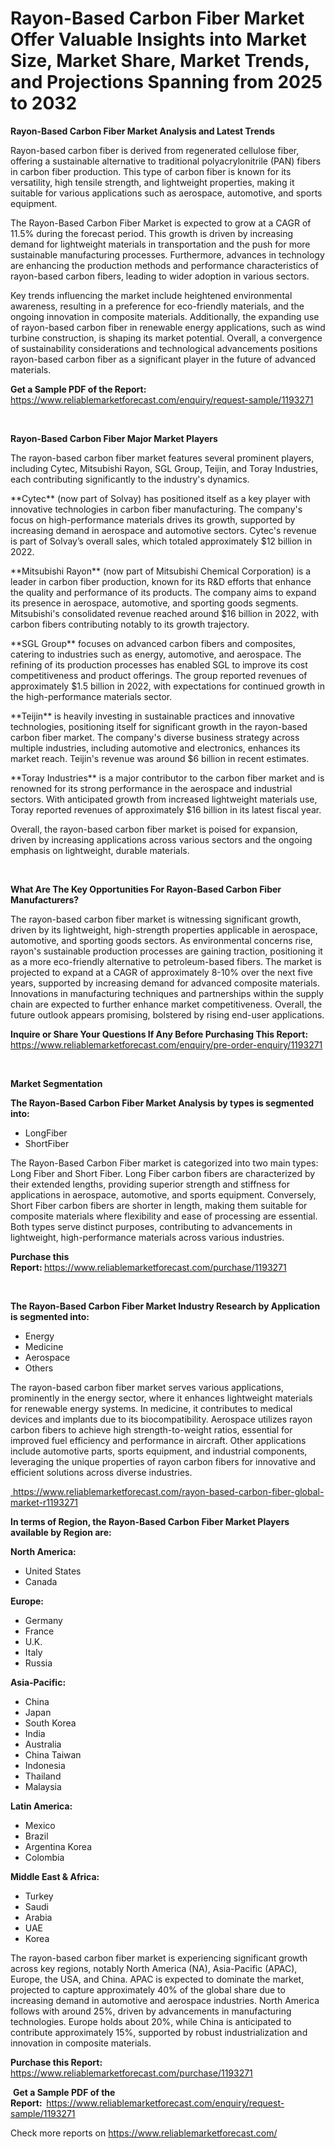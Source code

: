 <p><h1>Rayon-Based Carbon Fiber Market Offer Valuable Insights into Market Size, Market Share, Market Trends, and Projections Spanning from 2025 to 2032</h1></p><p><strong>Rayon-Based Carbon Fiber Market Analysis and Latest Trends</strong></p>
<p><p>Rayon-based carbon fiber is derived from regenerated cellulose fiber, offering a sustainable alternative to traditional polyacrylonitrile (PAN) fibers in carbon fiber production. This type of carbon fiber is known for its versatility, high tensile strength, and lightweight properties, making it suitable for various applications such as aerospace, automotive, and sports equipment.</p><p>The Rayon-Based Carbon Fiber Market is expected to grow at a CAGR of 11.5% during the forecast period. This growth is driven by increasing demand for lightweight materials in transportation and the push for more sustainable manufacturing processes. Furthermore, advances in technology are enhancing the production methods and performance characteristics of rayon-based carbon fibers, leading to wider adoption in various sectors. </p><p>Key trends influencing the market include heightened environmental awareness, resulting in a preference for eco-friendly materials, and the ongoing innovation in composite materials. Additionally, the expanding use of rayon-based carbon fiber in renewable energy applications, such as wind turbine construction, is shaping its market potential. Overall, a convergence of sustainability considerations and technological advancements positions rayon-based carbon fiber as a significant player in the future of advanced materials.</p></p>
<p><strong>Get a Sample PDF of the Report:&nbsp;</strong> <a href="https://www.reliablemarketforecast.com/enquiry/request-sample/1193271?utm_campaign=3216&utm_medium=2&utm_source=Github&utm_content=ia&utm_term=22032025&utm_id=rayon-based-carbon-fiber">https://www.reliablemarketforecast.com/enquiry/request-sample/1193271</a></p>
<p>&nbsp;</p>
<p><strong>Rayon-Based Carbon Fiber Major Market Players</strong></p>
<p><p>The rayon-based carbon fiber market features several prominent players, including Cytec, Mitsubishi Rayon, SGL Group, Teijin, and Toray Industries, each contributing significantly to the industry's dynamics.</p><p>**Cytec** (now part of Solvay) has positioned itself as a key player with innovative technologies in carbon fiber manufacturing. The company's focus on high-performance materials drives its growth, supported by increasing demand in aerospace and automotive sectors. Cytec's revenue is part of Solvay’s overall sales, which totaled approximately $12 billion in 2022.</p><p>**Mitsubishi Rayon** (now part of Mitsubishi Chemical Corporation) is a leader in carbon fiber production, known for its R&D efforts that enhance the quality and performance of its products. The company aims to expand its presence in aerospace, automotive, and sporting goods segments. Mitsubishi's consolidated revenue reached around $16 billion in 2022, with carbon fibers contributing notably to its growth trajectory.</p><p>**SGL Group** focuses on advanced carbon fibers and composites, catering to industries such as energy, automotive, and aerospace. The refining of its production processes has enabled SGL to improve its cost competitiveness and product offerings. The group reported revenues of approximately $1.5 billion in 2022, with expectations for continued growth in the high-performance materials sector.</p><p>**Teijin** is heavily investing in sustainable practices and innovative technologies, positioning itself for significant growth in the rayon-based carbon fiber market. The company's diverse business strategy across multiple industries, including automotive and electronics, enhances its market reach. Teijin's revenue was around $6 billion in recent estimates.</p><p>**Toray Industries** is a major contributor to the carbon fiber market and is renowned for its strong performance in the aerospace and industrial sectors. With anticipated growth from increased lightweight materials use, Toray reported revenues of approximately $16 billion in its latest fiscal year.</p><p>Overall, the rayon-based carbon fiber market is poised for expansion, driven by increasing applications across various sectors and the ongoing emphasis on lightweight, durable materials.</p></p>
<p>&nbsp;</p>
<p><strong>What Are The Key Opportunities For Rayon-Based Carbon Fiber Manufacturers?</strong></p>
<p><p>The rayon-based carbon fiber market is witnessing significant growth, driven by its lightweight, high-strength properties applicable in aerospace, automotive, and sporting goods sectors. As environmental concerns rise, rayon's sustainable production processes are gaining traction, positioning it as a more eco-friendly alternative to petroleum-based fibers. The market is projected to expand at a CAGR of approximately 8-10% over the next five years, supported by increasing demand for advanced composite materials. Innovations in manufacturing techniques and partnerships within the supply chain are expected to further enhance market competitiveness. Overall, the future outlook appears promising, bolstered by rising end-user applications.</p></p>
<p><strong>Inquire or Share Your Questions If Any Before Purchasing This Report:</strong> <a href="https://www.reliablemarketforecast.com/enquiry/pre-order-enquiry/1193271?utm_campaign=3216&utm_medium=2&utm_source=Github&utm_content=ia&utm_term=22032025&utm_id=rayon-based-carbon-fiber">https://www.reliablemarketforecast.com/enquiry/pre-order-enquiry/1193271</a></p>
<p>&nbsp;</p>
<p><strong>Market Segmentation</strong></p>
<p><strong>The Rayon-Based Carbon Fiber Market Analysis by types is segmented into:</strong></p>
<p><ul><li>LongFiber</li><li>ShortFiber</li></ul></p>
<p><p>The Rayon-Based Carbon Fiber market is categorized into two main types: Long Fiber and Short Fiber. Long Fiber carbon fibers are characterized by their extended lengths, providing superior strength and stiffness for applications in aerospace, automotive, and sports equipment. Conversely, Short Fiber carbon fibers are shorter in length, making them suitable for composite materials where flexibility and ease of processing are essential. Both types serve distinct purposes, contributing to advancements in lightweight, high-performance materials across various industries.</p></p>
<p><strong>Purchase this Report:&nbsp;</strong><a href="https://www.reliablemarketforecast.com/purchase/1193271?utm_campaign=3216&utm_medium=2&utm_source=Github&utm_content=ia&utm_term=22032025&utm_id=rayon-based-carbon-fiber">https://www.reliablemarketforecast.com/purchase/1193271</a></p>
<p>&nbsp;</p>
<p><strong>The Rayon-Based Carbon Fiber Market Industry Research by Application is segmented into:</strong></p>
<p><ul><li>Energy</li><li>Medicine</li><li>Aerospace</li><li>Others</li></ul></p>
<p><p>The rayon-based carbon fiber market serves various applications, prominently in the energy sector, where it enhances lightweight materials for renewable energy systems. In medicine, it contributes to medical devices and implants due to its biocompatibility. Aerospace utilizes rayon carbon fibers to achieve high strength-to-weight ratios, essential for improved fuel efficiency and performance in aircraft. Other applications include automotive parts, sports equipment, and industrial components, leveraging the unique properties of rayon carbon fibers for innovative and efficient solutions across diverse industries.</p></p>
<p><a href="https://www.reliablemarketforecast.com/rayon-based-carbon-fiber-global-market-r1193271?utm_campaign=3216&utm_medium=2&utm_source=Github&utm_content=ia&utm_term=22032025&utm_id=rayon-based-carbon-fiber">&nbsp;https://www.reliablemarketforecast.com/rayon-based-carbon-fiber-global-market-r1193271</a></p>
<p><strong>In terms of Region, the Rayon-Based Carbon Fiber Market Players available by Region are:</strong></p>
<p>
    <p> <strong> North America: </strong>
        <ul>
            <li>United States</li>
            <li>Canada</li>
        </ul>
        </p> 
    <p> <strong> Europe: </strong>
        <ul>
            <li>Germany</li>
            <li>France</li>
            <li>U.K.</li>
            <li>Italy</li>
            <li>Russia</li>
        </ul>
        </p> 
    <p> <strong> Asia-Pacific: </strong>
        <ul>
            <li>China</li>
            <li>Japan</li>
            <li>South Korea</li>
            <li>India</li>
            <li>Australia</li>
            <li>China Taiwan</li>
            <li>Indonesia</li>
            <li>Thailand</li>
            <li>Malaysia</li>
        </ul>
        </p> 
    <p> <strong> Latin America: </strong>
        <ul>
            <li>Mexico</li>
            <li>Brazil</li>
            <li>Argentina Korea</li>
            <li>Colombia</li>
        </ul>
        </p> 
    <p> <strong> Middle East & Africa: </strong>
        <ul>
            <li>Turkey</li>
            <li>Saudi</li>
            <li>Arabia</li>
            <li>UAE</li>
            <li>Korea</li>
        </ul>
    </p>
    </p>
<p><p>The rayon-based carbon fiber market is experiencing significant growth across key regions, notably North America (NA), Asia-Pacific (APAC), Europe, the USA, and China. APAC is expected to dominate the market, projected to capture approximately 40% of the global share due to increasing demand in automotive and aerospace industries. North America follows with around 25%, driven by advancements in manufacturing technologies. Europe holds about 20%, while China is anticipated to contribute approximately 15%, supported by robust industrialization and innovation in composite materials.</p></p>
<p><strong>Purchase this Report: </strong><a href="https://www.reliablemarketforecast.com/purchase/1193271?utm_campaign=3216&utm_medium=2&utm_source=Github&utm_content=ia&utm_term=22032025&utm_id=rayon-based-carbon-fiber">https://www.reliablemarketforecast.com/purchase/1193271</a></p>
<p>&nbsp;<strong>Get a Sample PDF of the Report:&nbsp;&nbsp;</strong><a href="https://www.reliablemarketforecast.com/enquiry/request-sample/1193271?utm_campaign=3216&utm_medium=2&utm_source=Github&utm_content=ia&utm_term=22032025&utm_id=rayon-based-carbon-fiber">https://www.reliablemarketforecast.com/enquiry/request-sample/1193271</a></p>
<p><strong></strong></p>
<p>Check more reports on <a href="https://www.reliablemarketforecast.com/?utm_campaign=3216&utm_medium=2&utm_source=Github&utm_content=ia&utm_term=22032025&utm_id=rayon-based-carbon-fiber">https://www.reliablemarketforecast.com/</a></p>